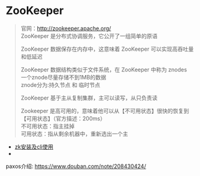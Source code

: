 # ZooKeeper

> 官网：http://zookeeper.apache.org/   
> ZooKeeper 是分布式协调服务，它公开了一组简单的原语   
> 
> ZooKeeper 数据保存在内存中，这意味着 ZooKeeper 可以实现高吞吐量和低延迟   
> 
> ZooKeeper 数据结构类似于文件系统，在 ZooKeeper 中称为 znodes   
> 一个znode尽量存储不到1MB的数据   
> znode分为:持久节点 和 临时节点
> 
> ZooKeeper 基于主从复制集群，主可以读写，从只负责读   
> 
> Zookeeper 是高可用的，意味着他可以从【不可用状态】很快的恢复到【可用状态】（官方描述：200ms）   
> 不可用状态：指主挂掉   
> 可用状态：指从剩余机器中，重新选出一个主


- [zk安装及cli使用](常用组件/ZooKeeper/zk安装及cli使用/)   
- 
paxos介绍: https://www.douban.com/note/208430424/
